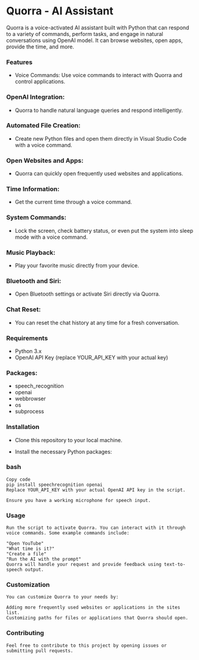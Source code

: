 # Quorra - AI Assistant
Quorra is a voice-activated AI assistant built with Python that can respond to a variety of commands, perform tasks, and engage in natural conversations using 
OpenAI model. It can browse websites, open apps, provide the time, and more.

### Features
   - Voice Commands: Use voice commands to interact with Quorra and control applications.
   
### OpenAI Integration: 
  - Quorra to handle natural language queries and respond intelligently.
  
### Automated File Creation: 
  - Create new Python files and open them directly in Visual Studio Code with a voice command.
  
### Open Websites and Apps:
  - Quorra can quickly open frequently used websites and applications.
  
### Time Information: 
  - Get the current time through a voice command.
  
### System Commands: 
 - Lock the screen, check battery status, or even put the system into sleep mode with a voice command.
  
### Music Playback:
 - Play your favorite music directly from your device.
  
### Bluetooth and Siri: 
 - Open Bluetooth settings or activate Siri directly via Quorra.
  
### Chat Reset:
 - You can reset the chat history at any time for a fresh conversation.
  
### Requirements
 - Python 3.x
 - OpenAI API Key (replace YOUR_API_KEY with your actual key)
  
### Packages:
 - speech_recognition
 - openai
 - webbrowser
 - os
 - subprocess
### Installation

 - Clone this repository to your local machine.

  - Install the necessary Python packages:
   
### bash
    Copy code
    pip install speechrecognition openai
    Replace YOUR_API_KEY with your actual OpenAI API key in the script.

    Ensure you have a working microphone for speech input.
### Usage
    Run the script to activate Quorra. You can interact with it through voice commands. Some example commands include:

    "Open YouTube"
    "What time is it?"
    "Create a file"
    "Run the AI with the prompt"
    Quorra will handle your request and provide feedback using text-to-speech output.

### Customization
    You can customize Quorra to your needs by:

    Adding more frequently used websites or applications in the sites list.
    Customizing paths for files or applications that Quorra should open.
### Contributing
    Feel free to contribute to this project by opening issues or submitting pull requests.



